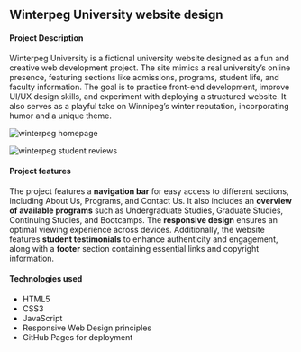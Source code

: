 
## Winterpeg University website design

#### Project Description
<p>Winterpeg University is a fictional university website designed as a fun and creative web development project. The site mimics a real university’s online presence, featuring sections like admissions, programs, student life, and faculty information. The goal is to practice front-end development, improve UI/UX design skills, and experiment with deploying a structured website. It also serves as a playful take on Winnipeg’s winter reputation, incorporating humor and a unique theme.<p>

![winterpeg homepage](/Intro/Assignments/Winterpeg-university/assets/img/readme1.png)

![winterpeg student reviews](/Intro/Assignments/Winterpeg-university/assets/img/readme3.png)

#### Project features 
The project features a **navigation bar** for easy access to different sections, including About Us, Programs, and Contact Us. It also includes an **overview of available programs** such as Undergraduate Studies, Graduate Studies, Continuing Studies, and Bootcamps. The **responsive design** ensures an optimal viewing experience across devices. Additionally, the website features **student testimonials** to enhance authenticity and engagement, along with a **footer** section containing essential links and copyright information.

#### Technologies used 
- HTML5
- CSS3
- JavaScript
- Responsive Web Design principles
- GitHub Pages for deployment